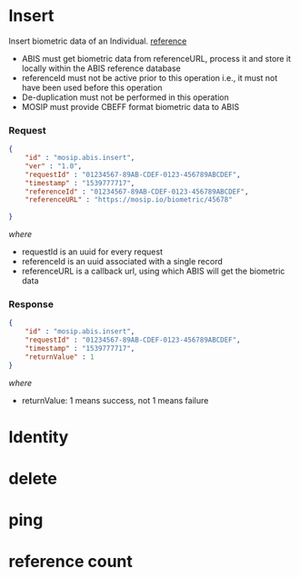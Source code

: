 # Insert
Insert biometric data of an Individual. [reference](https://github.com/mosip/documentation/wiki/ABIS-APIs)

* ABIS must get biometric data from referenceURL, process it and store it locally within the ABIS reference database
* referenceId must not be active prior to this operation i.e., it must not have been used before this operation
* De-duplication must not be performed in this operation
* MOSIP must provide CBEFF format biometric data to ABIS


### Request

``` json
{
    "id" : "mosip.abis.insert",
    "ver" : "1.0",
    "requestId" : "01234567-89AB-CDEF-0123-456789ABCDEF",
    "timestamp" : "1539777717",
    "referenceId" : "01234567-89AB-CDEF-0123-456789ABCDEF",
    "referenceURL" : "https://mosip.io/biometric/45678"
            
}
```


_where_
* requestId is an uuid for every request
* referenceId is an uuid associated with a single record
* referenceURL is a callback url, using which ABIS will get the biometric data



### Response

``` json
{
    "id" : "mosip.abis.insert",
    "requestId" : "01234567-89AB-CDEF-0123-456789ABCDEF",
    "timestamp" : "1539777717",
    "returnValue" : 1
}
```
_where_
* returnValue: 1 means success, not 1 means failure


# Identity

# delete

# ping

# reference count